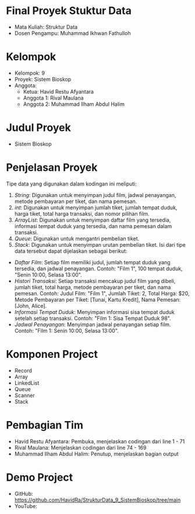 # Final Proyek Stuktur Data
- Mata Kuliah: Struktur Data
- Dosen Pengampu: Muhammad Ikhwan Fathulloh
# Kelompok
- Kelompok: 9
- Proyek: Sistem Bioskop
- Anggota:
  - Ketua: Havid Restu Afyantara
  - Anggota 1: Rival Maulana
  - Anggota 2: Muhammad Ilham Abdul Halim
# Judul Proyek
- Sistem Bioskop
# Penjelasan Proyek
Tipe data yang digunakan dalam kodingan ini meliputi:

1. *String*: Digunakan untuk menyimpan judul film, jadwal penayangan, metode pembayaran per tiket, dan nama pemesan.
2. *int*: Digunakan untuk menyimpan jumlah tiket, jumlah tempat duduk, harga tiket, total harga transaksi, dan nomor pilihan film.
3. *ArrayList*: Digunakan untuk menyimpan daftar film yang tersedia, informasi tempat duduk yang tersedia, dan nama pemesan dalam transaksi.
4. *Queue*: Digunakan untuk mengantri pembelian tiket.
5. *Stack*: Digunakan untuk menyimpan urutan pembelian tiket.
Isi dari tipe data tersebut dapat dijelaskan sebagai berikut:
- *Daftar Film*: Setiap film memiliki judul, jumlah tempat duduk yang tersedia, dan jadwal penayangan. Contoh: "Film 1", 100 tempat duduk, "Senin 10:00, Selasa 13:00".
- *Histori Transaksi*: Setiap transaksi mencakup judul film yang dibeli, jumlah tiket, total harga, metode pembayaran per tiket, dan nama pemesan. Contoh: Judul Film: "Film 1", Jumlah Tiket: 2, Total Harga: $20, Metode Pembayaran per Tiket: [Tunai, Kartu Kredit], Nama Pemesan: [John, Alice].
- *Informasi Tempat Duduk*: Menyimpan informasi sisa tempat duduk setelah setiap transaksi. Contoh: "Film 1: Sisa Tempat Duduk 98".
- *Jadwal Penayangan*: Menyimpan jadwal penayangan setiap film. Contoh: "Film 1: Senin 10:00, Selasa 13:00".
# Komponen Project
- Record
- Array
- LinkedList
- Queue
- Scanner
- Stack
# Pembagian Tim
- Havid Restu Afyantara: Pembuka, menjelaskan codingan dari line 1 - 71
- Rival Maulana: Menjelaskan codingan dari line 74 - 169
- Muhammad Ilham Abdul Halim: Penutup, menjelaskan bagian output
# Demo Project
- GitHub: https://github.com/HavidRa/StrukturData_9_SistemBioskop/tree/main
- YouTube:

